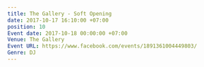 ```yaml
---
title: The Gallery - Soft Opening
date: 2017-10-17 16:10:00 +07:00
position: 10
Event date: 2017-10-18 00:00:00 +07:00
Venue: The Gallery
Event URL: https://www.facebook.com/events/1891361004449803/
Genre: DJ
---
```


